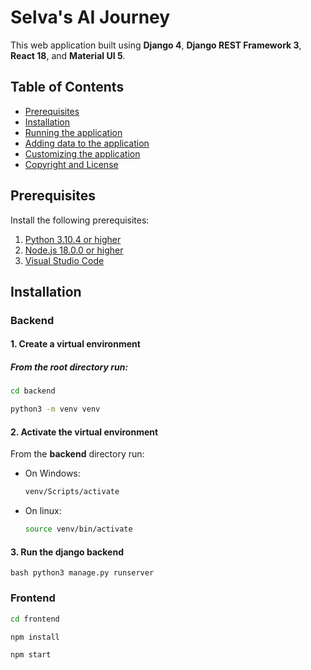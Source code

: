 # Selva's AI Journey
<!-- Get to know everything about me as a full stack developer.  -->

This web application built using **Django 4**, **Django REST Framework 3**, **React 18**, and **Material UI 5**.


## Table of Contents 
- [Prerequisites](#prerequisites)
- [Installation](#installation)
- [Running the application](#run-the-application)
- [Adding data to the application](#add-data-to-the-application)
- [Customizing the application](#customize-the-application)
- [Copyright and License](#copyright-and-license)


## Prerequisites

Install the following prerequisites:

1. [Python 3.10.4 or higher](https://www.python.org/downloads/)
2. [Node.js 18.0.0 or higher](https://nodejs.org/en/)
3. [Visual Studio Code](https://code.visualstudio.com/download)


## Installation

### Backend

#### 1. Create a virtual environment
##### From the **root** directory run:
  ```bash
  cd backend
  ```
  ```bash
  python3 -m venv venv
  ```
#### 2. Activate the virtual environment

From the **backend** directory run:
- On Windows:
  ```bash
  venv/Scripts/activate
  ```
- On linux:
  ```bash
  source venv/bin/activate
  ```
  
#### 3. Run the django backend
 ```bash python3 manage.py runserver```
 
### Frontend
  ```bash
  cd frontend
  ```
  ```bash
  npm install
  ```
  ```bash
  npm start
  ```




